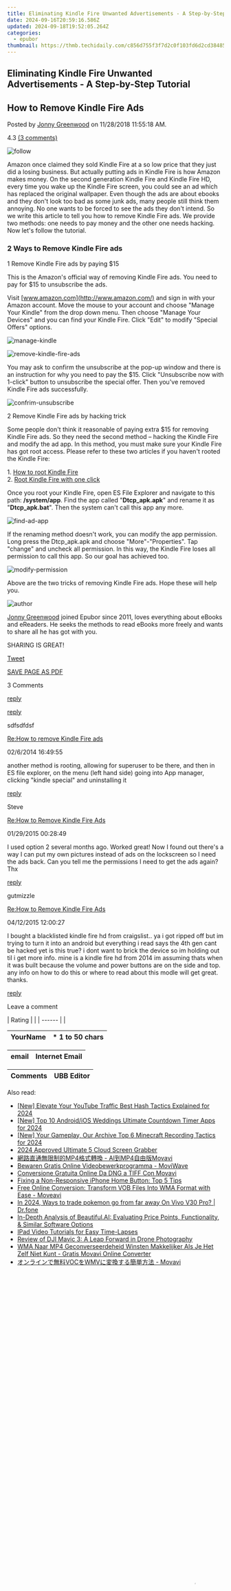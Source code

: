 ```yaml
---
title: Eliminating Kindle Fire Unwanted Advertisements - A Step-by-Step Tutorial
date: 2024-09-16T20:59:16.586Z
updated: 2024-09-18T19:52:05.264Z
categories:
  - epubor
thumbnail: https://thmb.techidaily.com/c856d755f3f7d2c0f103fd6d2cd384857bef4cae5585cde42e136d87338a8911.jpg
---
```


## Eliminating Kindle Fire Unwanted Advertisements - A Step-by-Step Tutorial

## How to Remove Kindle Fire Ads

Posted by [Jonny Greenwood](https://plus.google.com/u/0/+JonnyGreenwood999) on 11/28/2018 11:55:18 AM.

4.3 [(3 comments)](http://www.epubor.com/#comment-area) 

![follow](http://www.epubor.com/images/follow.png)

Amazon once claimed they sold Kindle Fire at a so low price that they just did a losing business. But actually putting ads in Kindle Fire is how Amazon makes money. On the second generation Kindle Fire and Kindle Fire HD, every time you wake up the Kindle Fire screen, you could see an ad which has replaced the original wallpaper. Even though the ads are about ebooks and they don't look too bad as some junk ads, many people still think them annoying. No one wants to be forced to see the ads they don't intend. So we write this article to tell you how to remove Kindle Fire ads. We provide two methods: one needs to pay money and the other one needs hacking. Now let's follow the tutorial.

### 2 Ways to Remove Kindle Fire ads

1 Remove Kindle Fire ads by paying $15 

This is the Amazon's official way of removing Kindle Fire ads. You need to pay for $15 to unsubscribe the ads.

Visit [www.amazon.com](http://www.amazon.com/) and sign in with your Amazon account. Move the mouse to your account and choose "Manage Your Kindle" from the drop down menu. Then choose "Manage Your Devices" and you can find your Kindle Fire. Click "Edit" to modify "Special Offers" options.

![manage-kindle](https://www.epubor.com/images/uppic/1-manage-kindle.jpg)

![remove-kindle-fire-ads](https://www.epubor.com/images/uppic/2-unsubscribe-special-offers.jpg)

You may ask to confirm the unsubscribe at the pop-up window and there is an instruction for why you need to pay the $15\. Click "Unsubscribe now with 1-click" button to unsubscribe the special offer. Then you've removed Kindle Fire ads successfully.

![confrim-unsubscribe](https://www.epubor.com/images/uppic/3-confrim-unsubscribe.jpg)

2 Remove Kindle Fire ads by hacking trick 

Some people don't think it reasonable of paying extra $15 for removing Kindle Fire ads. So they need the second method – hacking the Kindle Fire and modify the ad app. In this method, you must make sure your Kindle Fire has got root access. Please refer to these two articles if you haven't rooted the Kindle Fire:

 1\. [How to root Kindle Fire](https://tools.techidaily.com/epubor/products/)  
 2\. [Root Kindle Fire with one click](http://ebookconverter.blogspot.com/2013/07/root-kindle-fire-with-one-click.html)

Once you root your Kindle Fire, open ES File Explorer and navigate to this path: **/system/app**. Find the app called "**Dtcp\_apk.apk**" and rename it as "**Dtcp\_apk.bat**". Then the system can't call this app any more.

![find-ad-app](https://www.epubor.com/images/uppic/3-find-ad-app.jpg)

If the renaming method doesn't work, you can modify the app permission. Long press the Dtcp\_apk.apk and choose "More"-"Properties". Tap "change" and uncheck all permission. In this way, the Kindle Fire loses all permission to call this app. So our goal has achieved too.

![modify-permission](https://www.epubor.com/images/uppic/4-modify-permission.jpg)

Above are the two tricks of removing Kindle Fire ads. Hope these will help you.

![author](https://www.epubor.com/images/uppic/jonny.png)

[Jonny Greenwood](https://plus.google.com/u/0/+JonnyGreenwood999) joined Epubor since 2011, loves everything about eBooks and eReaders. He seeks the methods to read eBooks more freely and wants to share all he has got with you.

SHARING IS GREAT!

[Tweet](https://twitter.com/share) 

[SAVE PAGE AS PDF](https://tools.techidaily.com/epubor/products/) 

3 Comments

[reply](https://tools.techidaily.com/epubor/products/) 

[reply](https://tools.techidaily.com/epubor/products/) 

sdfsdfdsf

[Re:How to remove Kindle Fire ads](https://tools.techidaily.com/epubor/products/)

02/6/2014 16:49:55

another method is rooting, allowing for superuser to be there, and then in ES file explorer, on the menu (left hand side) going into App manager, clicking "kindle special" and uninstalling it

[reply](https://tools.techidaily.com/epubor/products/) 

Steve

[Re:How to Remove Kindle Fire Ads](https://tools.techidaily.com/epubor/products/)

01/29/2015 00:28:49

I used option 2 several months ago. Worked great! Now I found out there's a way I can put my own pictures instead of ads on the lockscreen so I need the ads back. Can you tell me the permissions I need to get the ads again? Thx

[reply](https://tools.techidaily.com/epubor/products/) 

gutmizzle

[Re:How to Remove Kindle Fire Ads](https://tools.techidaily.com/epubor/products/)

04/12/2015 12:00:27

I bought a blacklisted kindle fire hd from craigslist.. ya i got ripped off but im trying to turn it into an android but everything i read says the 4th gen cant be hacked yet is this true? i dont want to brick the device so im holding out til i get more info. mine is a kindle fire hd from 2014 im assuming thats when it was built because the volume and power buttons are on the side and top. any info on how to do this or where to read about this modle will get great. thanks.

[reply](https://tools.techidaily.com/epubor/products/) 

Leave a comment

| Rating |  |
| ------ |  |

| YourName | \*  1 to 50 chars |
| -------- | ----------------- |

| email | Internet Email |
| ----- | -------------- |

| Comments | UBB Editor |
| -------- | ---------- |

<ins class="adsbygoogle"
     style="display:block"
     data-ad-format="autorelaxed"
     data-ad-client="ca-pub-7571918770474297"
     data-ad-slot="1223367746"></ins>

<ins class="adsbygoogle"
     style="display:block"
     data-ad-client="ca-pub-7571918770474297"
     data-ad-slot="8358498916"
     data-ad-format="auto"
     data-full-width-responsive="true"></ins>

<span class="atpl-alsoreadstyle">Also read:</span>
<div><ul>
<li><a href="https://youtube-web.techidaily.com/levate-your-youtube-traffic-best-hash-tactics-explained-for-2024/"><u>[New] Elevate Your YouTube Traffic Best Hash Tactics Explained for 2024</u></a></li>
<li><a href="https://fox-boxes.techidaily.com/new-top-10-androidios-weddings-ultimate-countdown-timer-apps-for-2024/"><u>[New] Top 10 Android/iOS Weddings Ultimate Countdown Timer Apps for 2024</u></a></li>
<li><a href="https://screen-recording.techidaily.com/new-your-gameplay-our-archive-top-6-minecraft-recording-tactics-for-2024/"><u>[New] Your Gameplay, Our Archive Top 6 Minecraft Recording Tactics for 2024</u></a></li>
<li><a href="https://on-screen-recording.techidaily.com/2024-approved-ultimate-5-cloud-screen-grabber/"><u>2024 Approved Ultimate 5 Cloud Screen Grabber</u></a></li>
<li><a href="https://solve-howtos.techidaily.com/mp4-aimp4movavi/"><u>網路直通無限制的MP4格式轉換 - AI到MP4自由版Movavi</u></a></li>
<li><a href="https://solve-howtos.techidaily.com/bewaren-gratis-online-videobewerkprogramma-moviwave/"><u>Bewaren Gratis Online Videobewerkprogramma - MoviWave</u></a></li>
<li><a href="https://solve-howtos.techidaily.com/conversione-gratuita-online-da-dng-a-tiff-con-movavi/"><u>Conversione Gratuita Online Da DNG a TIFF Con Movavi</u></a></li>
<li><a href="https://fox-that.techidaily.com/fixing-a-non-responsive-iphone-home-button-top-5-tips/"><u>Fixing a Non-Responsive iPhone Home Button: Top 5 Tips</u></a></li>
<li><a href="https://solve-howtos.techidaily.com/free-online-conversion-transform-vob-files-into-wma-format-with-ease-moveavi/"><u>Free Online Conversion: Transform VOB Files Into WMA Format with Ease - Moveavi</u></a></li>
<li><a href="https://change-location.techidaily.com/in-2024-ways-to-trade-pokemon-go-from-far-away-on-vivo-v30-pro-drfone-by-drfone-virtual-android/"><u>In 2024, Ways to trade pokemon go from far away On Vivo V30 Pro? | Dr.fone</u></a></li>
<li><a href="https://solve-howtos.techidaily.com/in-depth-analysis-of-beautifulai-evaluating-price-points-functionality-and-similar-software-options/"><u>In-Depth Analysis of Beautiful.AI: Evaluating Price Points, Functionality, & Similar Software Options</u></a></li>
<li><a href="https://screen-capture.techidaily.com/ipad-video-tutorials-for-easy-time-lapses/"><u>IPad Video Tutorials for Easy Time-Lapses</u></a></li>
<li><a href="https://buynow-reviews.techidaily.com/review-of-dji-mavic-3-a-leap-forward-in-drone-photography/"><u>Review of DJI Mavic 3: A Leap Forward in Drone Photography</u></a></li>
<li><a href="https://solve-howtos.techidaily.com/wma-naar-mp4-geconverseerdeheid-winsten-makkelijker-als-je-het-zelf-niet-kunt-gratis-movavi-online-converter/"><u>WMA Naar MP4 Geconverseerdeheid Winsten Makkelijker Als Je Het Zelf Niet Kunt - Gratis Movavi Online Converter</u></a></li>
<li><a href="https://solve-howtos.techidaily.com/vocwmv-movavi/"><u>オンラインで無料VOCをWMVに変換する簡単方法 - Movavi</u></a></li>
</ul></div>

<!-- affiliate ads begin -->
<span id="1531879">
					<video width="864" height="1536" style="cursor:pointer"
           poster="//a.impactradius-go.com/display-clicktoplayimage/1531879.png"
           onclick="if(!this.playClicked){this.play();this.setAttribute('controls',true);this.playClicked=true;}">
	   <source src="//a.impactradius-go.com/display-ad/16446-1531879">
	   <img src="//a.impactradius-go.com/display-clicktoplayimage/1531879.png" style="border: none; height: 100%; width: 100%; object-fit: contain">
	</video>
	<div style="width:540px;text-align:center"><a href="javascript:window.open(decodeURIComponent('https%3A%2F%2Flaganoo.pxf.io%2Fc%2F5597632%2F1531879%2F16446'), '_blank');void(0);">Click here</a></div>
</span>
<img height="0" width="0" src="https://imp.pxf.io/i/5597632/1531879/16446" style="position:absolute;visibility:hidden;" border="0" />
<!-- affiliate ads end -->

